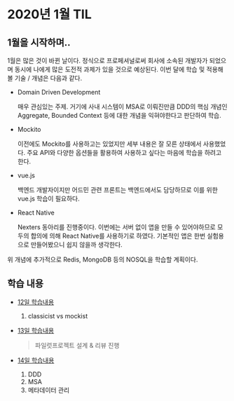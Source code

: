 # 2020년 1월 TIL

## 1월을 시작하며..

1월은 많은 것이 바뀐 날이다. 정식으로 프로페셔널로써 회사에 소속된 개발자가 되었으며 동시에 나에게 많은 도전적 과제가 있을 것으로 예상된다. 이번 달에 학습 및 적용해 볼 기술 / 개념은 다음과 같다.

- Domain Driven Development

    매우 관심있는 주제. 거기에 사내 시스템이 MSA로 이뤄진만큼 DDD의 핵심 개념인 Aggregate, Bounded Context 등에 대한 개념을 익혀야한다고 판단하여 학습.

- Mockito

    이전에도 Mockito를 사용하고는 있었지만 세부 내용은 잘 모른 상태에서 사용했었다. 주요 API와 다양한 옵션들을 활용하여 사용하고 싶다는 마음에 학습을 하려고 한다.

- vue.js

    백엔드 개발자이지만 어드민 관련 프론트는 백엔드에서도 담당하므로 이를 위한 vue.js 학습이 필요하다.

- React Native

    Nexters 동아리를 진행중이다. 이번에는 서버 없이 앱을 만들 수 있어야하므로 모두의 합의에 의해 React Native를 사용하기로 하였다. 기본적인 앱은 한번 실험용으로 만들어봤으니 쉽지 않을까 생각한다.

위 개념에 추가적으로 Redis, MongoDB 등의 NOSQL을 학습할 계획이다.

## 학습 내용

- [12일 학습내용](./Day12.md)

    1. classicist vs mockist

- [13일 학습내용](./Day13.md)

    > 파일럿프로젝트 설계 & 리뷰 진행

- [14일 학습내용](./Day14.md)

    1. DDD
    2. MSA
    3. 메타데이터 관리
